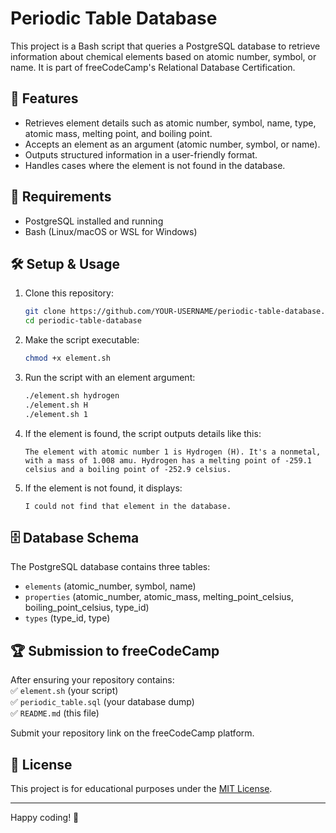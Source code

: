 # Periodic Table Database  

This project is a Bash script that queries a PostgreSQL database to retrieve information about chemical elements based on atomic number, symbol, or name. It is part of freeCodeCamp's Relational Database Certification.  

## 🚀 Features  
- Retrieves element details such as atomic number, symbol, name, type, atomic mass, melting point, and boiling point.  
- Accepts an element as an argument (atomic number, symbol, or name).  
- Outputs structured information in a user-friendly format.  
- Handles cases where the element is not found in the database.  

## 📜 Requirements  
- PostgreSQL installed and running  
- Bash (Linux/macOS or WSL for Windows)  

## 🛠️ Setup & Usage  
1. Clone this repository:  
   ```bash  
   git clone https://github.com/YOUR-USERNAME/periodic-table-database.git  
   cd periodic-table-database  
   ```  
2. Make the script executable:  
   ```bash  
   chmod +x element.sh  
   ```  
3. Run the script with an element argument:  
   ```bash  
   ./element.sh hydrogen  
   ./element.sh H  
   ./element.sh 1  
   ```  
4. If the element is found, the script outputs details like this:  
   ```  
   The element with atomic number 1 is Hydrogen (H). It's a nonmetal, with a mass of 1.008 amu. Hydrogen has a melting point of -259.1 celsius and a boiling point of -252.9 celsius.  
   ```  
5. If the element is not found, it displays:  
   ```  
   I could not find that element in the database.  
   ```  

## 🗄️ Database Schema  
The PostgreSQL database contains three tables:  
- `elements` (atomic_number, symbol, name)  
- `properties` (atomic_number, atomic_mass, melting_point_celsius, boiling_point_celsius, type_id)  
- `types` (type_id, type)  

## 🏆 Submission to freeCodeCamp  
After ensuring your repository contains:  
✅ `element.sh` (your script)  
✅ `periodic_table.sql` (your database dump)  
✅ `README.md` (this file)  

Submit your repository link on the freeCodeCamp platform.  

## 📜 License  
This project is for educational purposes under the [MIT License](LICENSE).  

---

Happy coding! 🚀
